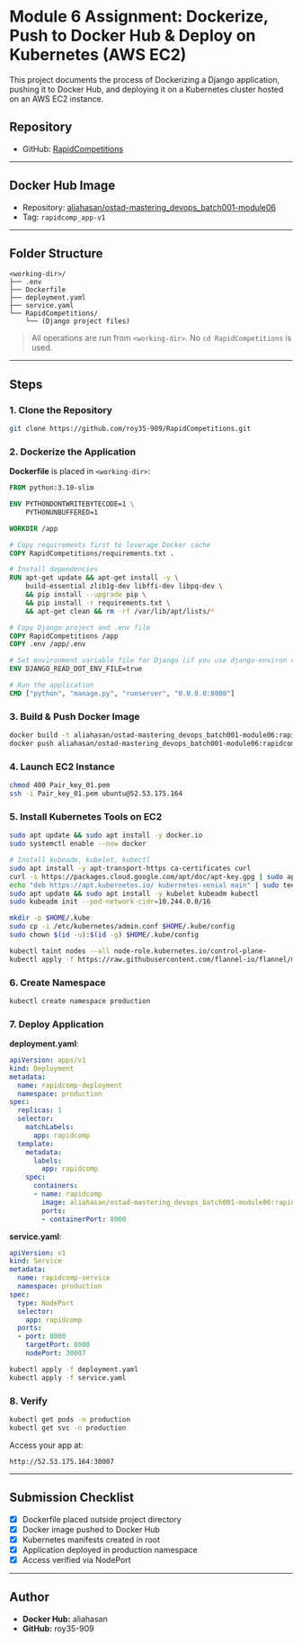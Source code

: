 # Module 6 Assignment: Dockerize, Push to Docker Hub & Deploy on Kubernetes (AWS EC2)

This project documents the process of Dockerizing a Django application, pushing it to Docker Hub, and deploying it on a Kubernetes cluster hosted on an AWS EC2 instance.

## Repository

- GitHub: [RapidCompetitions](https://github.com/roy35-909/RapidCompetitions)

---

## Docker Hub Image

- Repository: [aliahasan/ostad-mastering_devops_batch001-module06](https://hub.docker.com/r/aliahasan/ostad-mastering_devops_batch001-module06)
- Tag: `rapidcomp_app-v1`

---

## Folder Structure

```
<working-dir>/
├── .env
├── Dockerfile
├── deployment.yaml
├── service.yaml
└── RapidCompetitions/
    └── (Django project files)
```

> All operations are run from `<working-dir>`. No `cd RapidCompetitions` is used.

---

## Steps

### 1. Clone the Repository

```bash
git clone https://github.com/roy35-909/RapidCompetitions.git
```

### 2. Dockerize the Application

**Dockerfile** is placed in `<working-dir>`:

```dockerfile
FROM python:3.10-slim

ENV PYTHONDONTWRITEBYTECODE=1 \
    PYTHONUNBUFFERED=1

WORKDIR /app

# Copy requirements first to leverage Docker cache
COPY RapidCompetitions/requirements.txt .

# Install dependencies
RUN apt-get update && apt-get install -y \
    build-essential zlib1g-dev libffi-dev libpq-dev \
    && pip install --upgrade pip \
    && pip install -r requirements.txt \
    && apt-get clean && rm -rf /var/lib/apt/lists/*

# Copy Django project and .env file
COPY RapidCompetitions /app
COPY .env /app/.env

# Set environment variable file for Django (if you use django-environ or similar)
ENV DJANGO_READ_DOT_ENV_FILE=true

# Run the application
CMD ["python", "manage.py", "runserver", "0.0.0.0:8000"]
```

### 3. Build & Push Docker Image

```bash
docker build -t aliahasan/ostad-mastering_devops_batch001-module06:rapidcomp_app-v1 .
docker push aliahasan/ostad-mastering_devops_batch001-module06:rapidcomp_app-v1
```

### 4. Launch EC2 Instance

```bash
chmod 400 Pair_key_01.pem
ssh -i Pair_key_01.pem ubuntu@52.53.175.164
```

### 5. Install Kubernetes Tools on EC2

```bash
sudo apt update && sudo apt install -y docker.io
sudo systemctl enable --now docker

# Install kubeadm, kubelet, kubectl
sudo apt install -y apt-transport-https ca-certificates curl
curl -s https://packages.cloud.google.com/apt/doc/apt-key.gpg | sudo apt-key add -
echo "deb https://apt.kubernetes.io/ kubernetes-xenial main" | sudo tee /etc/apt/sources.list.d/kubernetes.list
sudo apt update && sudo apt install -y kubelet kubeadm kubectl
sudo kubeadm init --pod-network-cidr=10.244.0.0/16

mkdir -p $HOME/.kube
sudo cp -i /etc/kubernetes/admin.conf $HOME/.kube/config
sudo chown $(id -u):$(id -g) $HOME/.kube/config

kubectl taint nodes --all node-role.kubernetes.io/control-plane-
kubectl apply -f https://raw.githubusercontent.com/flannel-io/flannel/master/Documentation/kube-flannel.yml
```

### 6. Create Namespace

```bash
kubectl create namespace production
```

### 7. Deploy Application

**deployment.yaml**:
```yaml
apiVersion: apps/v1
kind: Deployment
metadata:
  name: rapidcomp-deployment
  namespace: production
spec:
  replicas: 1
  selector:
    matchLabels:
      app: rapidcomp
  template:
    metadata:
      labels:
        app: rapidcomp
    spec:
      containers:
      - name: rapidcomp
        image: aliahasan/ostad-mastering_devops_batch001-module06:rapidcomp_app-v1
        ports:
        - containerPort: 8000
```

**service.yaml**:
```yaml
apiVersion: v1
kind: Service
metadata:
  name: rapidcomp-service
  namespace: production
spec:
  type: NodePort
  selector:
    app: rapidcomp
  ports:
  - port: 8000
    targetPort: 8000
    nodePort: 30007
```

```bash
kubectl apply -f deployment.yaml
kubectl apply -f service.yaml
```

### 8. Verify

```bash
kubectl get pods -n production
kubectl get svc -n production
```

Access your app at:
```
http://52.53.175.164:30007
```

---

## Submission Checklist

- [x] Dockerfile placed outside project directory
- [x] Docker image pushed to Docker Hub
- [x] Kubernetes manifests created in root
- [x] Application deployed in production namespace
- [x] Access verified via NodePort

---

## Author

- **Docker Hub:** aliahasan
- **GitHub:** roy35-909
